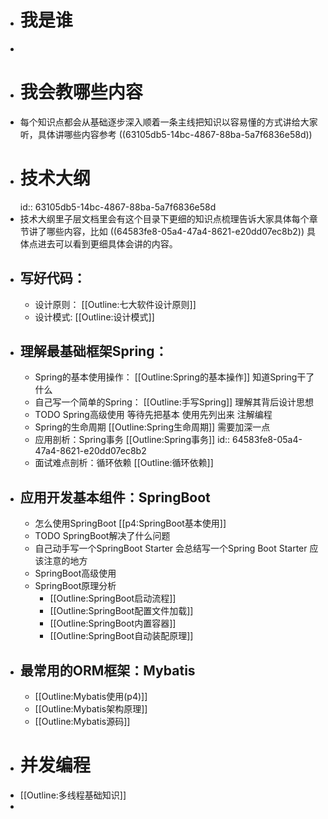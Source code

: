 - # 我是谁
-
- # 我会教哪些内容
- 每个知识点都会从基础逐步深入顺着一条主线把知识以容易懂的方式讲给大家听，具体讲哪些内容参考 ((63105db5-14bc-4867-88ba-5a7f6836e58d))
- # 技术大纲
  id:: 63105db5-14bc-4867-88ba-5a7f6836e58d
- 技术大纲里子层文档里会有这个目录下更细的知识点梳理告诉大家具体每个章节讲了哪些内容，比如 ((64583fe8-05a4-47a4-8621-e20dd07ec8b2)) 具体点进去可以看到更细具体会讲的内容。
- ##  写好代码：
	- 设计原则： [[Outline:七大软件设计原则]]
	- 设计模式: [[Outline:设计模式]]
- ## 理解最基础框架Spring：
	- Spring的基本使用操作： [[Outline:Spring的基本操作]] 
	  知道Spring干了什么
	- 自己写一个简单的Spring： [[Outline:手写Spring]] 
	  理解其背后设计思想
	- TODO Spring高级使用 等待先把基本 使用先列出来
	  注解编程
	- Spring的生命周期 [[Outline:Spring生命周期]] 
	  需要加深一点
	- 应用剖析：Spring事务 [[Outline:Spring事务]]
	  id:: 64583fe8-05a4-47a4-8621-e20dd07ec8b2
	- 面试难点剖析：循环依赖 [[Outline:循环依赖]]
- ## 应用开发基本组件：SpringBoot
	- 怎么使用SpringBoot [[p4:SpringBoot基本使用]]
	- TODO SpringBoot解决了什么问题
	- 自己动手写一个SpringBoot Starter
	  会总结写一个Spring Boot Starter 应该注意的地方
	- SpringBoot高级使用
	- SpringBoot原理分析
		- [[Outline:SpringBoot启动流程]]
		- [[Outline:SpringBoot配置文件加载]]
		- [[Outline:SpringBoot内置容器]]
		- [[Outline:SpringBoot自动装配原理]]
- ## 最常用的ORM框架：Mybatis
	- [[Outline:Mybatis使用(p4)]]
	- [[Outline:Mybatis架构原理]]
	- [[Outline:Mybatis源码]]
- # 并发编程
- [[Outline:多线程基础知识]]
-